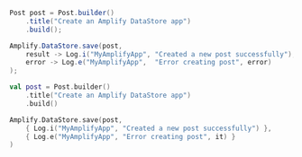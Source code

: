 <amplify-block-switcher>
<amplify-block name="Java">

```java
Post post = Post.builder()
    .title("Create an Amplify DataStore app")
    .build();

Amplify.DataStore.save(post,
    result -> Log.i("MyAmplifyApp", "Created a new post successfully"),
    error -> Log.e("MyAmplifyApp",  "Error creating post", error)
);
```

</amplify-block>
<amplify-block name="Kotlin">

```kotlin
val post = Post.builder()
    .title("Create an Amplify DataStore app")
    .build()

Amplify.DataStore.save(post,
    { Log.i("MyAmplifyApp", "Created a new post successfully") },
    { Log.e("MyAmplifyApp", "Error creating post", it) }
)
```

</amplify-block>
</amplify-block-switcher>
